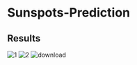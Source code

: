 # Sunspots-Prediction

## Results
![1](https://user-images.githubusercontent.com/67323988/100386315-06d16a00-304b-11eb-98c3-9186d99f3c18.png)
![2](https://user-images.githubusercontent.com/67323988/100386329-0df87800-304b-11eb-8c13-a6070928b01e.png)
![download](https://user-images.githubusercontent.com/67323988/100386341-15b81c80-304b-11eb-8cf8-ba4e2129cbf9.png)
